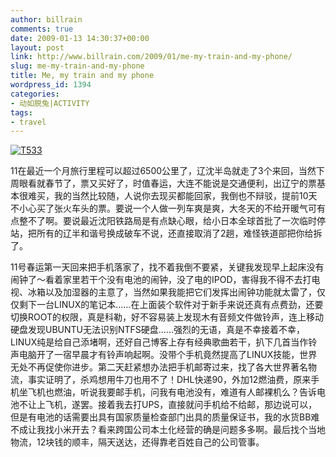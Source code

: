```yaml
---
author: billrain
comments: true
date: 2009-01-13 14:30:37+00:00
layout: post
link: http://www.billrain.com/2009/01/me-my-train-and-my-phone/
slug: me-my-train-and-my-phone
title: Me, my train and my phone
wordpress_id: 1394
categories:
- 动如脱兔|ACTIVITY
tags:
- travel
---
```


[![T533](http://www.billrain.com/wp-content/uploads/2009/01/sn201174-thumb.jpg)](http://www.billrain.com/wp-content/uploads/2009/01/sn201174.jpg)

 

11在最近一个月旅行里程可以超过6500公里了，辽沈半岛就走了3个来回，当然下周眼看就春节了，票又买好了，时值春运，大连不能说是交通便利，出辽宁的票基本很难买，我的当然比较随，人说你去现买都能回家，我倒也不辩驳，提前10天不小心买了张火车头的票。要说一个人做一列车爽是爽，大冬天的不给开暖气可有点整不了啊。要说最近沈阳铁路局是有点缺心眼，给小日本全球首批了一次临时停站，把所有的辽半和谐号换成破车不说，还直接取消了2趟，难怪铁道部把你给拆了。

 

11号春运第一天回来把手机落家了，找不着我倒不要紧，关键我发现早上起床没有闹钟了～看着家里若干个没有电池的闹钟，没了电的IPOD，害得我不得不去打电视、冰箱以及加湿器的主意了，当然如果我能把它们发挥出闹钟功能就太雷了，仅仅剩下一台LINUX的笔记本……在上面装个软件对于新手来说还真有点费劲，还要切换ROOT的权限，真是科勒，好不容易装上发现木有音频文件做铃声，连上移动硬盘发现UBUNTU无法识别NTFS硬盘……强烈的无语，真是不幸接着不幸，LINUX纯是给自己添堵啊，还好自己博客上存有经典歌曲若干，扒下几首当作铃声电脑开了一宿早晨才有铃声响起啊。没带个手机竟然提高了LINUX技能，世界无处不再促使你进步。第二天赶紧想办法把手机邮寄过来，找了各大世界著名物流，事实证明了，杀鸡想用牛刀也用不了！DHL快递90，外加12燃油费，原来手机坐飞机也燃油，听说我要邮手机，问我有电池没有，难道有人邮裸机么？告诉电池不让上飞机，遂罢。接着我去打UPS，直接就问手机给不给邮，那边说可以，但是有电池的话需要出具有国家质量检查部门出具的质量保证书，我的水货BB难不成让我找小米开去？看来跨国公司本土化经营的确是问题多多啊。最后找个当地物流，12块钱的顺丰，隔天送达，还得靠老百姓自己的公司管事。
